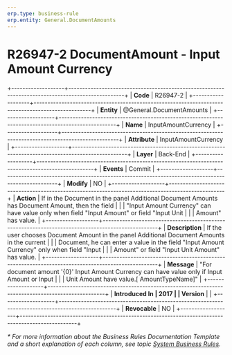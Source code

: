 ```yaml
---
erp.type: business-rule
erp.entity: General.DocumentAmounts
---
```


# R26947-2 DocumentAmount - Input Amount Currency
+-------------------+--------------------------------------------------------------------------------------------------+
| **Code**          | R26947-2                                                                                         |
+-------------------+--------------------------------------------------------------------------------------------------+
| **Entity**        | @General.DocumentAmounts                                                                         |
+-------------------+--------------------------------------------------------------------------------------------------+
| **Name**          | InputAmountCurrency                                                                              |
+-------------------+--------------------------------------------------------------------------------------------------+
| **Attribute**     | InputAmountCurrency                                                                              |
+-------------------+--------------------------------------------------------------------------------------------------+
| **Layer**         | Back-End                                                                                         |
+-------------------+--------------------------------------------------------------------------------------------------+
| **Events**        | Commit                                                                                           |
+-------------------+--------------------------------------------------------------------------------------------------+
| **Modify**        | NO                                                                                               |
+-------------------+--------------------------------------------------------------------------------------------------+
| **Action**        | If in the Document in the panel Additional Document Amounts has Document Amount, then the field  |
|                   | \"Input Amount Currency\" can have value only when field \"Input Amount\" or field \"Input Unit  |
|                   | Amount\" has value.                                                                              |
+-------------------+--------------------------------------------------------------------------------------------------+
| **Description**   | If the user chooses Document Amount in the panel Additional Document Amounts in the current      |
|                   | Document, he can enter a value in the field \"Input Amount Currency\" only when field \"Input    |
|                   | Amount\" or field \"Input Unit Amount\" has value.                                               |
+-------------------+--------------------------------------------------------------------------------------------------+
| **Message**       | \"For document amount \'{0}\' Input Amount Currency can have value only if Input Amount or Input |
|                   | Unit Amount have value.\[ AmountTypeName\]\"                                                     |
+-------------------+--------------------------------------------------------------------------------------------------+
| **Introduced In   | 2017                                                                                             |
| Version**         |                                                                                                  |
+-------------------+--------------------------------------------------------------------------------------------------+
| **Revocable**     | NO                                                                                               |
+-------------------+--------------------------------------------------------------------------------------------------+

*\* For more information about the Business Rules Documentation Template and a short explanation of each column, see
topic [System Business Rules](../templates/template-description-system-business-rules.md).*
